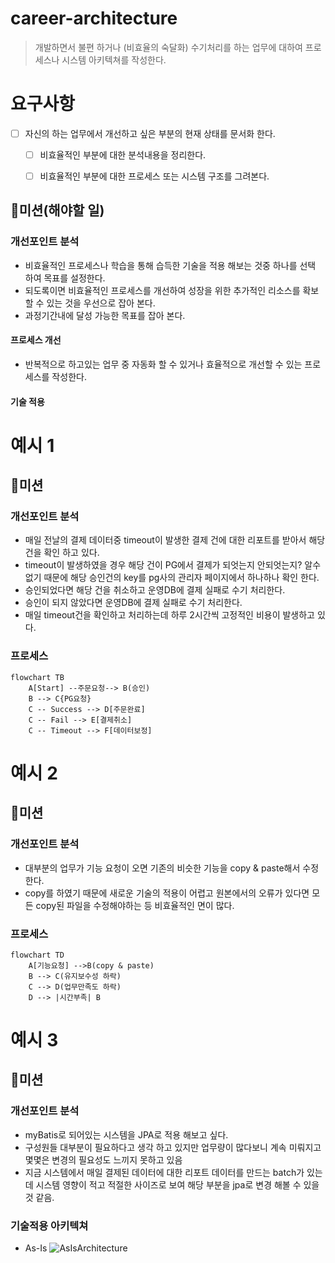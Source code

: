 # career-architecture
> 개발하면서 불편 하거나 (비효율의 숙달화) 수기처리를 하는 업무에 대하여 프로세스나 시스템 아키텍쳐를 작성한다.
# 요구사항
- [ ] 자신의 하는 업무에서 개선하고 싶은 부분의 현재 상태를 문서화 한다.
    - [ ] 비효율적인 부분에 대한 분석내용을 정리한다.
    - [ ] 비효율적인 부분에 대한 프로세스 또는 시스템 구조를 그려본다.


## 🚀미션(해야할 일)


### 개선포인트 분석
- 비효율적인 프로세스나 학습을 통해 습득한 기술을 적용 해보는 것중 하나를 선택 하여 목표를 설정한다.
- 되도록이면 비효율적인 프로세스를 개선하여 성장을 위한 추가적인 리소스를 확보할 수 있는 것을 우선으로 잡아 본다.
- 과정기간내에 달성 가능한 목표를 잡아 본다.
#### 프로세스 개선
- 반복적으로 하고있는 업무 중 자동화 할 수 있거나 효율적으로 개선할 수 있는 프로세스를 작성한다.

#### 기술 적용


# 예시 1

## 🚀미션
### 개선포인트 분석
- 매일 전날의 결제 데이터중 timeout이 발생한 결제 건에 대한 리포트를 받아서 해당건을 확인 하고 있다.
- timeout이 발생하였을 경우 해당 건이 PG에서 결제가 되엇는지 안되엇는지? 알수 없기 때문에 해당 승인건의 key를 pg사의 관리자 페이지에서 하나하나 확인 한다.
- 승인되었다면 해당 건을 취소하고 운영DB에 결제 실패로 수기 처리한다.
- 승인이 되지 않았다면 운영DB에 결제 실패로 수기 처리한다.
- 매일 timeout건을 확인하고 처리하는데 하루 2시간씩 고정적인 비용이 발생하고 있다. 
 
### 프로세스
```mermaid
flowchart TB
    A[Start] --주문요청--> B(승인)
    B --> C{PG요청}
    C -- Success --> D[주문완료]
    C -- Fail --> E[결제취소]
    C -- Timeout --> F[데이터보정]
```

# 예시 2

## 🚀미션
### 개선포인트 분석
- 대부분의 업무가 기능 요청이 오면 기존의 비슷한 기능을 copy & paste해서 수정한다.
- copy를 하였기 때문에 새로운 기술의 적용이 어렵고 원본에서의 오류가 있다면 모든 copy된 파일을 수정해야하는 등 비효율적인 면이 많다.
### 프로세스
```mermaid
flowchart TD
    A[기능요청] -->B(copy & paste)
    B --> C(유지보수성 하락)
    C --> D(업무만족도 하락)
    D --> |시간부족| B
```

# 예시 3

## 🚀미션
### 개선포인트 분석
- myBatis로 되어있는 시스템을 JPA로 적용 해보고 싶다.
- 구성원들 대부분이 필요하다고 생각 하고 있지만 업무량이 많다보니 계속 미뤄지고 몇몇은 변경의 필요성도 느끼지 못하고 있음
- 지금 시스템에서 매일 결제된 데이터에 대한 리포트 데이터를 만드는 batch가 있는데 시스템 영향이 적고 적절한 사이즈로 보여 해당 부분을 jpa로 변경 해볼 수 있을것 같음.
### 기술적용 아키텍쳐
- As-Is
![AsIsArchitecture](https://nextstep-storage.s3.ap-northeast-2.amazonaws.com/7066c3f79f184a1a9f50082abbfb1a9a)


